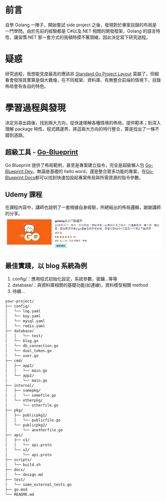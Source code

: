 # 前言

自學 Golang 一陣子，開始嘗試 side project 之後，發現對於專案目錄的布局是一門學問。由於先前的經驗都是 C#以及.NET 相關的開發框架，Golang 的語言特性，讓習慣.NET 那一套方式的我頓時摸不著頭緒，因此決定寫下研究過程。

# 疑惑

研究過程，我想能見度最高的應該非 [Standard Go Project Layout](https://github.com/golang-standards/project-layout) 莫屬了，但細看會發現其實算是個大雜燴，在不同框架、資料庫、有無整合前端的情境下，目錄佈局會有各自的特色。

# 學習過程與發現

決定另尋出路後，找到兩大方向，從快速理解各種情境的佈局，提供範本；到深入理解 package 特性，程式碼邊界，將這兩大方向的特行整合，算是找出了一條不錯到道路。

## 超級工具 - [Go-Blueprint](https://github.com/Melkeydev/go-blueprint)

Go Blueprint 提供了佈局範例，甚至是專案建立指令，完全是超級懶人包 [Go-Blueprint Dev](https://go-blueprint.dev/)。無論是基礎的 hello word，還是整合眾多功能的專案，在[Go-Blueprint Docs](https://docs.go-blueprint.dev/)都可以找到快速加設起專案佈局與所需資源的指令參數。

## Udemy 課程

在課程內容中，講師也說明了一套根據自身經驗，所總結出的佈局邏輯，謝謝講師的分享。
![Udemy 課程](./assets/udemy%2001.png "Udemy 課程")

## 最佳實踐，以 blog 系統為例

1. config/：應用程式初始化設定，系統參數，密鑰...等等
2. database/：與資料庫相關的基礎功能(如連線)，資料模型相關 method
3. 待續...

```
your-project/
├── config/
│   └── log.yaml
│   └── key.yaml
│   └── mysql.yaml
│   └── redis.yaml
├── database/
│   │   └── test/
│   └── blog.go
│   └── db_connection.go
│   └── dual_token.go
│   └── user.go
├── cmd/
│   ├── app1/
│   │   └── main.go
│   └── app2/
│       └── main.go
├── internal/
│   ├── somepkg/
│   │   └── somefile.go
│   └── otherpkg/
│       └── otherfile.go
├── pkg/
│   ├── publicpkg1/
│   │   └── publicfile.go
│   └── publicpkg2/
│       └── anotherfile.go
├── api/
│   ├── v1/
│   │   └── api.proto
│   └── v2/
│       └── api.proto
├── scripts/
│   └── build.sh
├── docs/
│   └── design.md
├── test/
│   └── some_external_tests.go
├── go.mod
└── README.md
```
